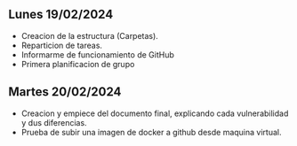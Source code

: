 
 ## Lunes 19/02/2024
 
- Creacion de la estructura (Carpetas).
- Reparticion de tareas.
- Informarme de funcionamiento de GitHub
- Primera planificacion de grupo 

 ## Martes 20/02/2024
 
- Creacion y empiece del documento final, explicando cada vulnerabilidad y dus diferencias.
- Prueba de subir una imagen de docker a github desde maquina virtual.
